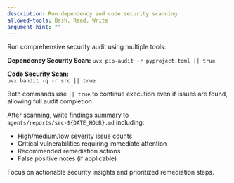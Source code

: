 ```yaml
---
description: Run dependency and code security scanning
allowed-tools: Bash, Read, Write
argument-hint: ""
---
```

Run comprehensive security audit using multiple tools:

**Dependency Security Scan:**
`uvx pip-audit -r pyproject.toml || true`

**Code Security Scan:**  
`uvx bandit -q -r src || true`

Both commands use `|| true` to continue execution even if issues are found, allowing full audit completion.

After scanning, write findings summary to `agents/reports/sec-${DATE_HOUR}.md` including:
- High/medium/low severity issue counts
- Critical vulnerabilities requiring immediate attention
- Recommended remediation actions
- False positive notes (if applicable)

Focus on actionable security insights and prioritized remediation steps.